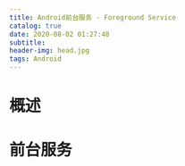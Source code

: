 ```yaml
---
title: Android前台服务 - Foreground Service
catalog: true
date: 2020-08-02 01:27:48
subtitle:
header-img: head.jpg
tags: Android
---
```


# 概述


# 前台服务


